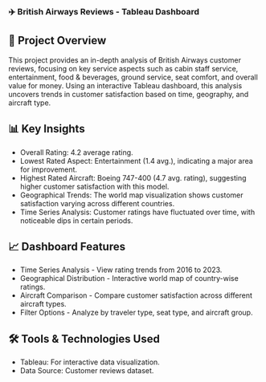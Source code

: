 ### ✈️ British Airways Reviews - Tableau Dashboard

## 📌 Project Overview

This project provides an in-depth analysis of British Airways customer reviews, focusing on key service aspects such as cabin staff service, entertainment, food & beverages, ground service, seat comfort, and overall value for money. Using an interactive Tableau dashboard, this analysis uncovers trends in customer satisfaction based on time, geography, and aircraft type.

## 📊 Key Insights
- Overall Rating: 4.2 average rating.
- Lowest Rated Aspect: Entertainment (1.4 avg.), indicating a major area for improvement.
- Highest Rated Aircraft: Boeing 747-400 (4.7 avg. rating), suggesting higher customer satisfaction with this model.
- Geographical Trends: The world map visualization shows customer satisfaction varying across different countries.
- Time Series Analysis: Customer ratings have fluctuated over time, with noticeable dips in certain periods.

## 📈 Dashboard Features
- Time Series Analysis - View rating trends from 2016 to 2023.
- Geographical Distribution - Interactive world map of country-wise ratings.
- Aircraft Comparison - Compare customer satisfaction across different aircraft types.
- Filter Options - Analyze by traveler type, seat type, and aircraft group.

## 🛠️ Tools & Technologies Used
- Tableau: For interactive data visualization.
- Data Source: Customer reviews dataset.
